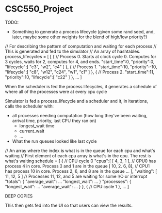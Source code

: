 # CSC550_Project

TODO:
  - Something to generate a process lifecycle (given some rand seed, and, later, maybe
    some other weights for the blend of high/low priority?)

// For describing the pattern of computation and waiting for each process
// This is generated and fed to the simulator
// An array of hashtables.
process_lifecycles = [
[
   { // Process 0. Starts at clock cycle 0. Computes for 3 cycles, waits for 2, computes for 4, and ends.
      "start_time":0,
      "priority":0,
      "lifecycle":[ "c3", "w2", "c4" ]
   },
   { // Process 1.
      "start_time":10,
      "priority":-10,
      "lifecycle":[ "c8", "w12", "c24", "w1", "c1" ]
   },
   { // Process 2.
      "start_time":11,
      "priority":10,
      "lifecycle":[ "c22" ]
   },
   ...
]

When the scheduler is fed the process lifecycles, it generates a schedule of
where all of the processes were at every cpu cycle

Simulator is fed a process_lifecycle and a scheduler and it, in iterations, calls the 
scheduler with:
 - all processes needing computation (how long they've been waiting, arrival time, priority, last CPU they ran on)
   - longest_wait time
   - current_wait
   - ...
 - What the run queues looked like last cycle

// An array where the index is what is in the queue for each cpu and what's waiting
// First element of each cpu array is what's in the cpu. The rest is what's waiting
schedule = [
   {
      // CPU cycle 0
      "cpus":[
         [ 4, 3, 1 ],    // CPU0 has process 4 in core. Process 3 and 1 are in the queue
         [ 10, 2. 6, 8], // CPU1 has process 10 in core. Process 2, 6, and 8 are in the queue
         ...
      ],
      "waiting":
         [ 11, 12, 5 ] // Processes 11, 12, and 5 are waiting for some I/O or interrupt
      "totals":
         {
            "average_wait": ...
            "longest_wait": ...
         }
      "processes": {
         "longest_wait": ...
         "average_wait": ...
      }
   },
   {
      // CPU cycle 1
   },
   ...
]

DEEP COPIES

This then gets fed into the UI so that users can view the results.
